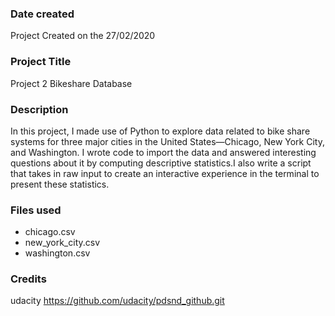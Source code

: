 ### Date created
Project Created on the 27/02/2020

### Project Title
Project 2 Bikeshare Database

### Description
In this project, I made use of Python to explore data related to bike share systems for three major cities in the United States—Chicago, New York City, and Washington. I wrote code to import the data and answered interesting questions about it by computing descriptive statistics.I also write a script that takes in raw input to create an interactive experience in the terminal to present these statistics.

### Files used
- chicago.csv
- new_york_city.csv
- washington.csv

### Credits
udacity     https://github.com/udacity/pdsnd_github.git 

